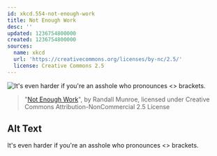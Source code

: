 ```yaml
---
id: xkcd.554-not-enough-work
title: Not Enough Work
desc: ''
updated: 1236754800000
created: 1236754800000
sources:
  name: xkcd
  url: 'https://creativecommons.org/licenses/by-nc/2.5/'
  license: Creative Commons 2.5
---
```

![It's even harder if you're an asshole who pronounces <> brackets.](https://imgs.xkcd.com/comics/not_enough_work.png)
> "[Not Enough Work](https://xkcd.com/554/)", by Randall Munroe, licensed under Creative Commons Attribution-NonCommercial 2.5 License

## Alt Text
It's even harder if you're an asshole who pronounces <> brackets.
